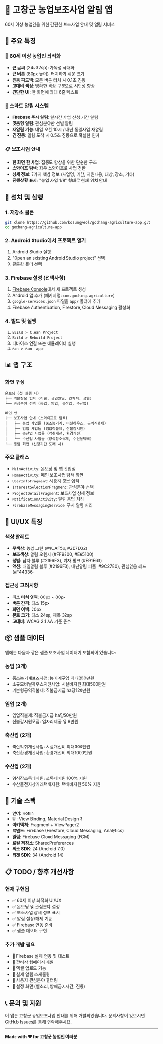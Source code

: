 # 🌾 고창군 농업보조사업 알림 앱

60세 이상 농업인을 위한 간편한 보조사업 안내 및 알림 서비스

## 📱 주요 특징

### 🎯 60세 이상 농업인 최적화
- **큰 글씨** (24~32sp): 가독성 극대화
- **큰 버튼** (80px 높이): 터치하기 쉬운 크기
- **진동 피드백**: 모든 버튼 터치 시 0.1초 진동
- **고대비 색상**: 명확한 색상 구분으로 시인성 향상
- **간단한 UI**: 한 화면에 최대 6줄 텍스트

### 🔔 스마트 알림 시스템
- **Firebase 푸시 알림**: 실시간 사업 신청 기간 알림
- **맞춤형 알림**: 관심분야만 선별 알림
- **재알림 기능**: 내일 오전 10시 / 내년 동일사업 재알림
- **긴 진동**: 알림 도착 시 0.5초 진동으로 확실한 인지

### 📋 보조사업 안내
- **한 화면 한 사업**: 집중도 향상을 위한 단순한 구조
- **스와이프 탐색**: 좌우 스와이프로 사업 전환
- **상세 정보**: 7가지 핵심 정보 (사업명, 기간, 지원내용, 대상, 장소, 기타)
- **진행상황 표시**: "농업 사업 1/8" 형태로 현재 위치 안내

## 🚀 설치 및 실행

### 1. 저장소 클론
```bash
git clone https://github.com/kosungyeol/gochang-agriculture-app.git
cd gochang-agriculture-app
```

### 2. Android Studio에서 프로젝트 열기
1. Android Studio 실행
2. "Open an existing Android Studio project" 선택
3. 클론한 폴더 선택

### 3. Firebase 설정 (선택사항)
1. [Firebase Console](https://console.firebase.google.com/)에서 새 프로젝트 생성
2. Android 앱 추가 (패키지명: `com.gochang.agriculture`)
3. `google-services.json` 파일을 `app/` 폴더에 추가
4. Firebase Authentication, Firestore, Cloud Messaging 활성화

### 4. 빌드 및 실행
1. `Build > Clean Project`
2. `Build > Rebuild Project`
3. 디바이스 연결 또는 에뮬레이터 실행
4. `Run > Run 'app'`

## 📊 앱 구조

### 화면 구성
```
온보딩 (첫 실행 시)
├── 기본정보 입력 (이름, 생년월일, 연락처, 성별)
└── 관심분야 선택 (농업, 임업, 축산업, 수산업)

메인 앱
├── 보조사업 안내 (스와이프로 탐색)
│   ├── 농업 사업들 (중소농기계, 비닐하우스, 공익직불제)
│   ├── 임업 사업들 (임업직불제, 산불감시원)
│   ├── 축산업 사업들 (악취개선, 환경개선)
│   └── 수산업 사업들 (양식장소독제, 수산물택배)
└── 알림 화면 (신청기간 도래 시)
```

### 주요 클래스
- `MainActivity`: 온보딩 및 앱 진입점
- `HomeActivity`: 메인 보조사업 탐색 화면
- `UserInfoFragment`: 사용자 정보 입력
- `InterestSelectionFragment`: 관심분야 선택
- `ProjectDetailFragment`: 보조사업 상세 정보
- `NotificationActivity`: 알림 응답 처리
- `FirebaseMessagingService`: 푸시 알림 처리

## 🎨 UI/UX 특징

### 색상 팔레트
- **주색상**: 농업 그린 (#4CAF50, #2E7D32)
- **보조색상**: 알림 오렌지 (#FF9800, #E65100)
- **성별**: 남자 블루 (#2196F3), 여자 핑크 (#E91E63)
- **액션**: 내일알림 블루 (#2196F3), 내년알림 퍼플 (#9C27B0), 관심없음 레드 (#F44336)

### 접근성 고려사항
- **최소 터치 영역**: 80px × 80px
- **버튼 간격**: 최소 15px
- **화면 여백**: 20px
- **폰트 크기**: 최소 24sp, 제목 32sp
- **고대비**: WCAG 2.1 AA 기준 준수

## 📦 샘플 데이터

앱에는 다음과 같은 샘플 보조사업 데이터가 포함되어 있습니다:

### 농업 (3개)
- 중소농기계보조사업: 농기계구입 최대200만원
- 소규모비닐하우스지원사업: 시설비지원 최대500만원  
- 기본형공익직불제: 직불금지급 ha당120만원

### 임업 (2개)
- 임업직불제: 직불금지급 ha당50만원
- 산불감시원모집: 일자리제공 일 8만원

### 축산업 (2개)
- 축산악취개선사업: 시설개선비 최대300만원
- 축산환경개선사업: 환경개선비 최대1000만원

### 수산업 (2개)
- 양식장소독제지원: 소독제지원 100% 지원
- 수산물전자상거래택배지원: 택배비지원 50% 지원

## 🔧 기술 스택

- **언어**: Kotlin
- **UI**: View Binding, Material Design 3
- **아키텍처**: Fragment + ViewPager2
- **백엔드**: Firebase (Firestore, Cloud Messaging, Analytics)
- **알림**: Firebase Cloud Messaging (FCM)
- **로컬 저장소**: SharedPreferences
- **최소 SDK**: 24 (Android 7.0)
- **타겟 SDK**: 34 (Android 14)

## 📋 TODO / 향후 개선사항

### 현재 구현됨
- ✅ 60세 이상 최적화 UI/UX
- ✅ 온보딩 및 관심분야 설정
- ✅ 보조사업 상세 정보 표시
- ✅ 알림 설정/해제 기능
- ✅ Firebase 연동 준비
- ✅ 샘플 데이터 구현

### 추가 개발 필요
- 🔄 Firebase 실제 연동 및 테스트
- 🔄 관리자 웹페이지 개발
- 🔄 엑셀 업로드 기능
- 🔄 실제 알림 스케줄링
- 🔄 사용자 관심분야 필터링
- 🔄 설정 화면 (벨소리, 방해금지시간, 진동)

## 📞 문의 및 지원

이 앱은 고창군 농업보조사업 안내를 위해 개발되었습니다.
문의사항이 있으시면 GitHub Issues를 통해 연락해주세요.

---

**Made with ❤️ for 고창군 농업인 여러분**